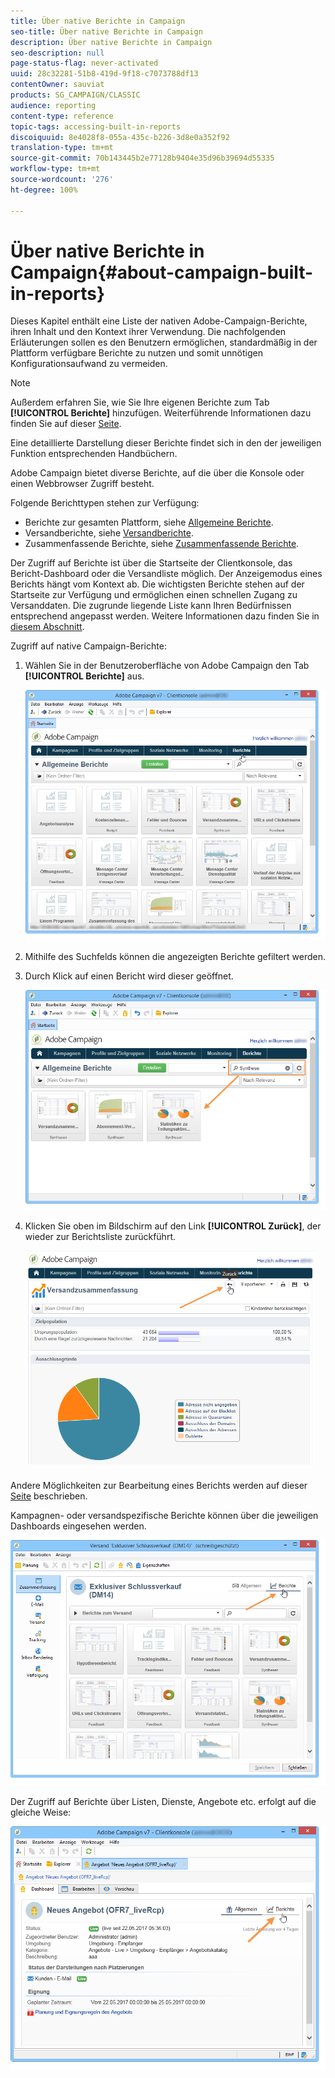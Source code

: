 ```yaml
---
title: Über native Berichte in Campaign
seo-title: Über native Berichte in Campaign
description: Über native Berichte in Campaign
seo-description: null
page-status-flag: never-activated
uuid: 28c32281-51b8-419d-9f18-c7073788df13
contentOwner: sauviat
products: SG_CAMPAIGN/CLASSIC
audience: reporting
content-type: reference
topic-tags: accessing-built-in-reports
discoiquuid: 8e4028f8-055a-435c-b226-3d8e0a352f92
translation-type: tm+mt
source-git-commit: 70b143445b2e77128b9404e35d96b39694d55335
workflow-type: tm+mt
source-wordcount: '276'
ht-degree: 100%

---
```



# Über native Berichte in Campaign{#about-campaign-built-in-reports}

Dieses Kapitel enthält eine Liste der nativen Adobe-Campaign-Berichte, ihren Inhalt und den Kontext ihrer Verwendung. Die nachfolgenden Erläuterungen sollen es den Benutzern ermöglichen, standardmäßig in der Plattform verfügbare Berichte zu nutzen und somit unnötigen Konfigurationsaufwand zu vermeiden.

>[!NOTE]
>
>Außerdem erfahren Sie, wie Sie Ihre eigenen Berichte zum Tab **[!UICONTROL Berichte]** hinzufügen. Weiterführende Informationen dazu finden Sie auf dieser [Seite](../../reporting/using/configuring-access-to-the-report.md#defining-the-filtering-options).

Eine detaillierte Darstellung dieser Berichte findet sich in den der jeweiligen Funktion entsprechenden Handbüchern.

Adobe Campaign bietet diverse Berichte, auf die über die Konsole oder einen Webbrowser Zugriff besteht.

Folgende Berichttypen stehen zur Verfügung:

* Berichte zur gesamten Plattform, siehe [Allgemeine Berichte](../../reporting/using/global-reports.md).
* Versandberichte, siehe [Versandberichte](../../reporting/using/delivery-reports.md).
* Zusammenfassende Berichte, siehe [Zusammenfassende Berichte](../../reporting/using/cumulative-reports.md).

Der Zugriff auf Berichte ist über die Startseite der Clientkonsole, das Bericht-Dashboard oder die Versandliste möglich. Der Anzeigemodus eines Berichts hängt vom Kontext ab. Die wichtigsten Berichte stehen auf der Startseite zur Verfügung und ermöglichen einen schnellen Zugang zu Versanddaten. Die zugrunde liegende Liste kann Ihren Bedürfnissen entsprechend angepasst werden. Weitere Informationen dazu finden Sie in [diesem Abschnitt](../../reporting/using/about-reports-creation-in-campaign.md).

Zugriff auf native Campaign-Berichte:

1. Wählen Sie in der Benutzeroberfläche von Adobe Campaign den Tab **[!UICONTROL Berichte]** aus.

   ![](assets/reporting_access_from_home.png)

1. Mithilfe des Suchfelds können die angezeigten Berichte gefiltert werden.

1. Durch Klick auf einen Bericht wird dieser geöffnet.

   ![](assets/reporting_edit_a_report.png)

1. Klicken Sie oben im Bildschirm auf den Link **[!UICONTROL Zurück]**, der wieder zur Berichtsliste zurückführt.

   ![](assets/reporting_back_button.png)

Andere Möglichkeiten zur Bearbeitung eines Berichts werden auf dieser [Seite](../../reporting/using/actions-on-reports.md) beschrieben.

Kampagnen- oder versandspezifische Berichte können über die jeweiligen Dashboards eingesehen werden.

![](assets/reporting_on_a_delivery.png)

Der Zugriff auf Berichte über Listen, Dienste, Angebote etc. erfolgt auf die gleiche Weise:

![](assets/reporting_on_an_offer.png)